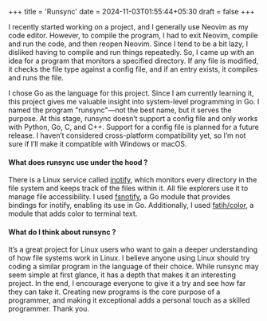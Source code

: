 +++
title = 'Runsync'
date = 2024-11-03T01:55:44+05:30
draft = false
+++

I recently started working on a project, and I generally use Neovim as my code editor. However, to compile the program, I had to exit Neovim, compile and run the code, and then reopen Neovim. Since I tend to be a bit lazy, I disliked having to compile and run things repeatedly. So, I came up with an idea for a program that monitors a specified directory. If any file is modified, it checks the file type against a config file, and if an entry exists, it compiles and runs the file.

I chose Go as the language for this project. Since I am currently learning it, this project gives me valuable insight into system-level programming in Go. I named the program "runsync"—not the best name, but it serves the purpose. At this stage, runsync doesn’t support a config file and only works with Python, Go, C, and C++. Support for a config file is planned for a future release. I haven’t considered cross-platform compatibility yet, so I’m not sure if I’ll make it compatible with Windows or macOS.

#### What does runsync use under the hood ?
There is a Linux service called [inotify](https://man7.org/linux/man-pages/man7/inotify.7.html), which monitors every directory in the file system and keeps track of the files within it. All file explorers use it to manage file accessibility. I used [fsnotify](https://github.com/fsnotify/fsnotify), a Go module that provides bindings for inotify, enabling its use in Go. Additionally, I used [fatih/color](https://github.com/fatih/color), a module that adds color to terminal text.

#### What do I think about runsync ?
It’s a great project for Linux users who want to gain a deeper understanding of how file systems work in Linux. I believe anyone using Linux should try coding a similar program in the language of their choice. While runsync may seem simple at first glance, it has a depth that makes it an interesting project. In the end, I encourage everyone to give it a try and see how far they can take it. Creating new programs is the core purpose of a programmer, and making it exceptional adds a personal touch as a skilled programmer. Thank you.
